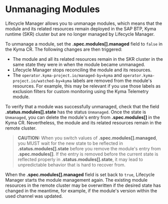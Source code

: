 # Unmanaging Modules

Lifecycle Manager allows you to unmanage modules, which means that the module and its related resources remain deployed in the SAP BTP, Kyma runtime (SKR) cluster but are no longer managed by Lifecycle Manager.

To unmanage a module, set the **.spec.modules[].managed** field to `false` in the Kyma CR. The following changes are then triggered:

* The module and all its related resources remain in the SKR cluster in the same state they were in when the module became unmanaged.
* Lifecycle Manager stops reconciling the module and its resources.
* The `operator.kyma-project.io/managed-by=kyma` and `operator.kyma-project.io/watched-by=kyma` labels are removed from the module's resources. For example, this may be relevant if you use those labels as exclusion filters for custom monitoring using the Kyma Telemetry module.

To verify that a module was successfully unmanaged, check that the field **.status.modules[].state** has the status `Unmanaged`. Once the state is `Unmanaged`, you can delete the module's entry from **.spec.modules[]** in the Kyma CR.  Nevertheless, the module and its related resources remain in the remote cluster.

> **CAUTION:**
> When you switch values of **.spec.modules[].managed**, you MUST wait for the new state to be reflected in **.status.modules[].state** before you remove the module's entry from **.spec.modules[]**. If the entry is removed before the current state is reflected properly in **.status.modules[].state**, it may lead to unpredictable behavior that is hard to recover from.

When the **.spec.modules[].managed** field is set back to `true`, Lifecycle Manager starts the module management again. The existing module resources in the remote cluster may be overwritten if the desired state has changed in the meantime, for example, if the module's version within the used channel was updated.
